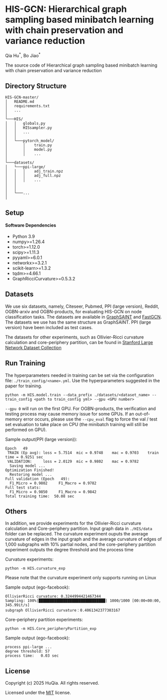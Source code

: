 # HIS-GCN: Hierarchical graph sampling based minibatch learning with chain preservation and variance reduction

Qia Hu<sup>\*</sup>, Bo Jiao<sup>\*</sup>

The source code of Hierarchical graph sampling based minibatch learning with chain preservation and variance reduction

## Directory Structure

```
HIS-GCN-master/
│   README.md
│   requirements.txt
│   ...
│
└───HIS/
│   │   globals.py
│   │   HISsampler.py
│   │   ...
│   │
│   └───pytorch_model/
│       │    train.py
│       │    model.py
│       │    ...
│
└───datasets/
│   └───ppi-large/
│   │   │    adj_train.npz
│   │   │    adj_full.npz
│   │   │    ...
│   │	
│   │
│   └───...
│
```

## Setup

#### Software Dependencies

- Python 3.9
- numpy>=1.26.4
- torch>=1.12.0
- scipy>=1.11.3
- pyyaml>=6.0.1
- networkx>=3.2.1
- scikit-learn>=1.3.2
- tqdm>=4.66.1
- GraphRicciCurvature>=0.5.3.2

## Datasets

We use six datasets, namely, Citeseer, Pubmed, PPI (large version), Reddit, OGBN-arxiv and OGBN-products, for evaluating HIS-GCN on node classification tasks. The datasets are available in [GraphSAINT](https://github.com/GraphSAINT/GraphSAINT) and [FastGCN](https://github.com/matenure/FastGCN). The datasets we use has the same structure as GraphSAINT. PPI (large version) have been included as test cases.

The datasets for other experiments, such as Ollivier-Ricci curvature calculation and core-periphery partition, can be found in [Stanford Large Network Dataset Collection](https://snap.stanford.edu/data/)

## Run Training

The hyperparameters needed in training can be set via the configuration file: `./train_config/<name>.yml`. Use the hyperparameters suggested in the paper for training.


```
python -m HIS.model.train --data_prefix ./datasets/<dataset_name> --train_config <path to train_config yml> --gpu <GPU number>
```

 `--gpu 0` will run on the first GPU. For OGBN-products, the verification and testing process may cause memory issue for some GPUs. If an out-of-memory error occurs, please use the `--cpu_eval` flag to force the val / test set evaluation to take place on CPU (the minibatch training will still be performed on GPU).

Sample output(PPI (large version)):

```
Epoch   49
 TRAIN (Ep avg): loss = 5.7514  mic = 0.9748    mac = 0.9703    train time = 0.9251 sec
 VALIDATION:     loss = 2.0129  mic = 0.9802    mac = 0.9782
  Saving model ...
Optimization Finished!
  Restoring model ...
Full validation (Epoch   49):
  F1_Micro = 0.9802     F1_Macro = 0.9782
Full test stats:
  F1_Micro = 0.9850     F1_Macro = 0.9842
Total training time:  50.08 sec
```

## Others

In addition, we provide experiments for the Ollivier-Ricci curvature calculation and Core-periphery partition. Input graph data in `./HIS/data` folder can be replaced. The curvature experiment ouputs the average curvature of edges in the input graph and the average curvature of edges of 1,000 subgraphs with 10% partial nodes, and the core-periphery partition experiment outputs the degree threshold and the process time

Curvature experiments:

```
python -m HIS.curvature_exp
```

Please note that the curvature experiment only supports running on Linux

Sample output (ego-facebook):

```
OllivierRicci curvature: 0.3244994421467344
Sampling: 100%|██████████████████████████████| 1000/1000 [00:00<00:00, 345.99it/s]
subgraph OllivierRicci curvature：0.4061342377303167
```

Core-periphery partition experiments:

```
python -m HIS.Core_peripheryPartition_exp
```
Sample output (ego-facebook):

```
process ppi-large ...
degree threshold: 57
process time:   0.03 sec
```

## License

Copyright (c) 2025 HuQia. All rights reserved.

Licensed under the [MIT](https://github.com/HuQiaCHN/HIS-GNN/blob/master/LICENSE) license.
